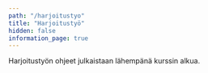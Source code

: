 ```yaml
---
path: "/harjoitustyo"
title: "Harjoitustyö"
hidden: false
information_page: true
---
```


Harjoitustyön ohjeet julkaistaan lähempänä kurssin alkua.
